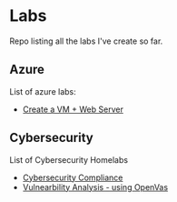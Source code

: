 # Labs
Repo listing all the labs I've create so far.

## Azure
List of azure labs:

- [Create a VM + Web Server](https://github.com/DanielDominguezBender/Azure-Create-a-VM-machine)

## Cybersecurity
List of Cybersecurity Homelabs

- [Cybersecurity Compliance](https://github.com/DanielDominguezBender/Cybersecurity_Compliance)
- [Vulnearbility Analysis - using OpenVas]()
